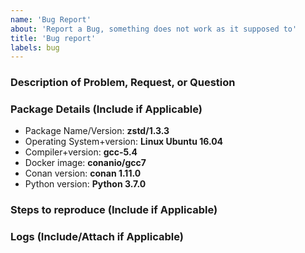 ```yaml
---
name: 'Bug Report'
about: 'Report a Bug, something does not work as it supposed to'
title: 'Bug report'
labels: bug
---
```


### Description of Problem, Request, or Question

### Package Details (Include if Applicable)
* Package Name/Version: **zstd/1.3.3**
* Operating System+version: **Linux Ubuntu 16.04**
* Compiler+version: **gcc-5.4**
* Docker image: **conanio/gcc7**
* Conan version: **conan 1.11.0**
* Python version: **Python 3.7.0**

### Steps to reproduce (Include if Applicable)

### Logs (Include/Attach if Applicable)
